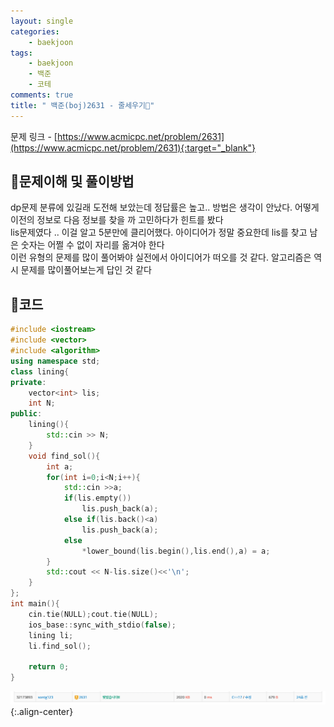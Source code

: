 ```yaml
---
layout: single
categories:
    - baekjoon
tags:
    - baekjoon
    - 백준
    - 코테
comments: true
title: " 백준(boj)2631 - 줄세우기"
---
```



문제 링크 - [https://www.acmicpc.net/problem/2631](https://www.acmicpc.net/problem/2631){:target="_blank"}

## 👀문제이해 및 풀이방법
dp문제 분류에 있길래 도전해 보았는데 정답률은 높고.. 방법은 생각이 안났다. 어떻게 이전의 정보로 다음 정보를 찾을 까 고민하다가 힌트를 봤다 <br>
lis문제였다 .. 이걸 알고 5분만에 클리어했다. 아이디어가 정말 중요한데 lis를 찾고 남은 숫자는 어쩔 수 없이 자리를 옮겨야 한다<br>
이런 유형의 문제를 많이 풀어봐야 실전에서 아이디어가 떠오를 것 같다. 알고리즘은 역시 문제를 많이풀어보는게 답인 것 같다<br>

## 📝코드
  
```cpp
#include <iostream>
#include <vector>
#include <algorithm>
using namespace std;
class lining{
private:
    vector<int> lis;
    int N;
public:
    lining(){
        std::cin >> N;
    }
    void find_sol(){
        int a;
        for(int i=0;i<N;i++){
            std::cin >>a;
            if(lis.empty())
                lis.push_back(a);
            else if(lis.back()<a)
                lis.push_back(a);
            else 
                *lower_bound(lis.begin(),lis.end(),a) = a;
        }
        std::cout << N-lis.size()<<'\n';
    }
};
int main(){
    cin.tie(NULL);cout.tie(NULL);
    ios_base::sync_with_stdio(false);
    lining li;
    li.find_sol();

    return 0;
}
```

![image](/assets/images/baekjoon/2631_1.png){:.align-center}  <br>
